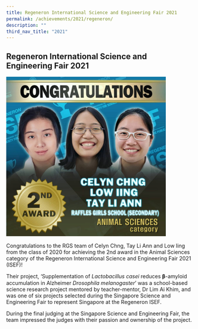 ```yaml
---
title: Regeneron International Science and Engineering Fair 2021
permalink: /achievements/2021/regeneron/
description: ""
third_nav_title: "2021"
---
```

## Regeneron International Science and Engineering Fair 2021

<img src="/images/ISEF 2021.jpg" style="width:85%">

Congratulations to the RGS team of Celyn Chng, Tay Li Ann and Low Iing from the class of 2020 for achieving the 2nd award in the Animal Sciences category of the Regeneron International Science and Engineering Fair 2021 (ISEF)!  
  
Their project, ‘Supplementation of _Lactobacillus casei_ reduces 𝛃-amyloid accumulation in Alzheimer _Drosophila melanogaster_’ was a school-based science research project mentored by teacher-mentor, Dr Lim Ai Khim, and was one of six projects selected during the Singapore Science and Engineering Fair to represent Singapore at the Regeneron ISEF.  
  
During the final judging at the Singapore Science and Engineering Fair, the team impressed the judges with their passion and ownership of the project.